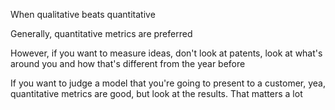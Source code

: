 

When qualitative beats quantitative

Generally, quantitative metrics are preferred

However, if you want to measure ideas, don't look at patents, look at what's around you and how that's different from the year before


If you want to judge a model that you're going to present to a customer, yea, quantitative metrics are good, but look at the results. That matters a lot
